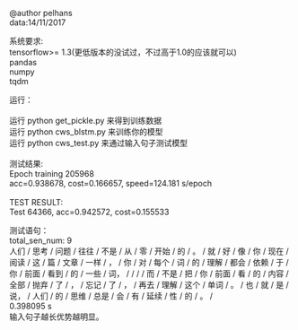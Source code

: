 @author pelhans<br>
data:14/11/2017<br>


系统要求:<br>
tensorflow>= 1.3(更低版本的没试过，不过高于1.0的应该就可以)<br>
pandas<br>
numpy<br>
tqdm<br>

运行：<br>
<br>
运行 python get_pickle.py  来得到训练数据<br>
运行 python cws_blstm.py 来训练你的模型<br>
运行 python cws_test.py 来通过输入句子测试模型<br>
<br>
测试结果:<br>
Epoch training 205968<br>
acc=0.938678, cost=0.166657, speed=124.181 s/epoch<br>
<br>
TEST RESULT:<br>
Test 64366, acc=0.942572, cost=0.155533<br>

测试语句：<br>
total_sen_num:  9<br>
人们 / 思考 / 问题 / 往往 / 不是 / 从 / 零 / 开始 / 的 / 。 / 就 / 好 / 像 / 你 / 现在 / 阅读 / 这 / 篇 / 文章 / 一样 / ， / 你 / 对 / 每个 / 词 / 的 / 理解 / 都会 / 依赖 / 于 / 你 / 前面 / 看到 / 的 / 一些 / 词， /    /    /    / 而 / 不是 / 把 / 你 / 前面 / 看 / 的 / 内容 / 全部 / 抛弃 / 了 / ， / 忘记 / 了 / ， / 再去 / 理解 / 这个 / 单词 / 。 / 也 / 就 / 是 / 说， / 人们 / 的 / 思维 / 总是 / 会 / 有 / 延续 / 性 / 的 / 。 / <br>
0.398095 s<br>
输入句子越长优势越明显。<br>
